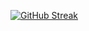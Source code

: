 [![GitHub Streak](https://github-readme-streak-stats.herokuapp.com/?user=donutboy929&theme=dark)](https://git.io/streak-stats)
